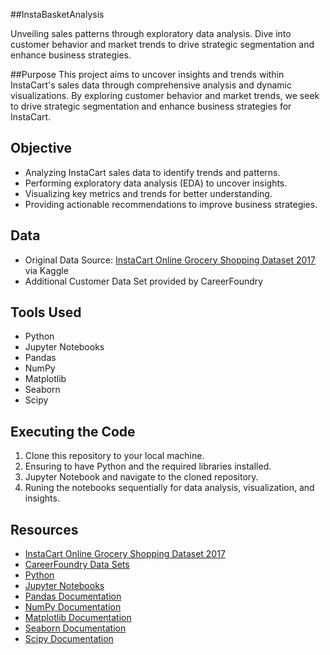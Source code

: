 ##InstaBasketAnalysis

Unveiling sales patterns through exploratory data analysis. Dive into customer behavior and market trends to drive strategic segmentation and enhance business strategies.

##Purpose
This project aims to uncover insights and trends within InstaCart's sales data through comprehensive analysis and dynamic visualizations. By exploring customer behavior and market trends, we seek to drive strategic segmentation and enhance business strategies for InstaCart.

## Objective
- Analyzing InstaCart sales data to identify trends and patterns.
- Performing exploratory data analysis (EDA) to uncover insights.
- Visualizing key metrics and trends for better understanding.
- Providing actionable recommendations to improve business strategies.

## Data
- Original Data Source: [InstaCart Online Grocery Shopping Dataset 2017](www.instacart.com/datasets/grocery-shopping-2017) via Kaggle
- Additional Customer Data Set provided by CareerFoundry

## Tools Used
- Python
- Jupyter Notebooks
- Pandas
- NumPy
- Matplotlib
- Seaborn
- Scipy

## Executing the Code
1. Clone this repository to your local machine.
2. Ensuring to have Python and the required libraries installed.
3. Jupyter Notebook and navigate to the cloned repository.
4. Runing the notebooks sequentially for data analysis, visualization, and insights.

## Resources
- [InstaCart Online Grocery Shopping Dataset 2017](www.instacart.com/datasets/grocery-shopping-2017)
- [CareerFoundry Data Sets](https://www.careerfoundry.com/en/home/)
- [Python](https://www.python.org/)
- [Jupyter Notebooks](https://jupyter.org/)
- [Pandas Documentation](https://pandas.pydata.org/docs/)
- [NumPy Documentation](https://numpy.org/doc/)
- [Matplotlib Documentation](https://matplotlib.org/stable/contents.html)
- [Seaborn Documentation](https://seaborn.pydata.org/)
- [Scipy Documentation](https://docs.scipy.org/doc/)
